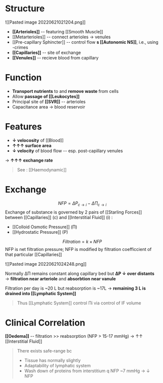 # Structure

![[Pasted image 20220621021204.png]]

- **[[Arterioles]]** -- featuring [[Smooth Muscle]]
- [[Metarterioles]] -- connect arterioles → venules
- [[Pre-capillary Sphincter]] -- control flow **s [[Autonomic NS]]**, i.e., using -crimes
- **[[Capillaries]]** -- site of exchange
- **[[Venules]]** -- recieve blood from capillary

# Function
- **Transport nutrients** to and **remove waste** from cells
- Allow **passage of [[Leukocytes]]**
- Principal site of **[[SVR]]** -- arterioles
- Capacitance area → blood reservoir

# Features
- **↓ velocosity** of [[Blood]]
- **↑↑↑ surface area**
- **↓ velocity** of blood flow -- esp. post-capillary venules

→ **↑↑↑ exchange rate**

> See : [[Haemodynamic]]

# Exchange
$$NFP = \Delta P_{c \rightarrow i} - \Delta \Pi_{c \rightarrow i}$$
Exchange of substance is governed by 2 pairs of [[Starling Forces]] between [[Capillaries]] (c) and [[Interstitial Fluid]] (i) :
- [[Colloid Osmotic Pressure]] (Π)
- [[Hydrostatic Pressure]] (P)

$$ Filtration = k \times NFP $$
NFP is net filtration pressure; NFP is modified by filtration coefficcient of that particular [[Capillaries]]


![[Pasted image 20220621024248.png]]

Normally ΔΠ remains constant along capillary bed but **ΔP ↓ over distants** → **filtration near arteriole** and **absorbtion near vanule**

Filtration per day is ~20 L but reabsorption is ~17L → **remaining 3 L is drained into [[Lymphatic System]]**

> Thus [[Lymphatic System]] control Πi via control of IF volume

# Clinical Correlation
**[[Oedema]]** -- filtration >> reabsorption (NFP > 15-17 mmHg) → ↑↑ [[Interstitial Fluid]]

> There exists safe-range bc 
> - Tissue has normally slightly
> - Adaptability of lymphatic system
> - Wash down of proteins from interstitium q NFP ~7 mmHg → ↓ NFP